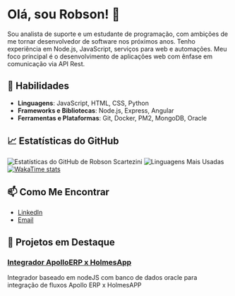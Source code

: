 # Olá, sou Robson! 👋

Sou analista de suporte e um estudante de programação, com ambições de me tornar desenvolvedor de software nos próximos anos.
Tenho experiência em Node.js, JavaScript, serviços para web e automações. 
Meu foco principal é o desenvolvimento de aplicações web com ênfase em comunicação via API Rest.

## 🚀 Habilidades

- **Linguagens**: JavaScript, HTML, CSS, Python
- **Frameworks e Bibliotecas**: Node.js, Express, Angular
- **Ferramentas e Plataformas**: Git, Docker, PM2, MongoDB, Oracle

## 📈 Estatísticas do GitHub

![Estatísticas do GitHub de Robson Scartezini](https://github-readme-stats.vercel.app/api?username=RobsonSk&show_icons=true&theme=dark)
![Linguagens Mais Usadas](https://github-readme-stats.vercel.app/api/top-langs/?username=RobsonSk&layout=compact&theme=dark)
[![WakaTime stats](https://github-readme-stats.vercel.app/api/wakatime?username=@RobsonSk&show_icons=true&theme=dark)](https://github.com/anuraghazra/github-readme-stats)

## 📫 Como Me Encontrar

- [LinkedIn](https://www.linkedin.com/in/robson-dos-santos-scartezini/)
- [Email](mailto:robsonshk@gmail.com)

## 💼 Projetos em Destaque

### [Integrador ApolloERP x HolmesApp](https://github.com/RobsonSk/Integrador-Holmes)
Integrador baseado em nodeJS com banco de dados oracle para integração de fluxos Apollo ERP x HolmesAPP
